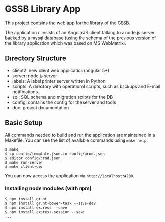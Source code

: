 # GSSB Library App

This project contains the web app for the library of the GSSB.

The application consists of an AngularJS client talking to a node.js server
backed by a mysql database (using the schema of the previous version of the
library application which was based on MS WebMatrix).


## Directory Structure

- client2: new client web application (angular 5+)
- server: node.js server
- labels: A label printer server written in Python
- scripts: A directory with operational scripts, such as backups and E-mail
  notifications.
- sql: SQL schema and migration scripts for the DB
- config: contains the config for the server and tools
- doc: project documentation


## Basic Setup

All commands needed to build and run the application are maintained in a
Makefile. You can see the list of available commands using `make help`.

```
$ make
$ cp config/template.json.in config/prod.json
$ editor config/prod.json
$ make run-server
$ make client-dev
```

You can now access the application via `http://localhost:4200`.


### Installing node modules (with npm)

```
$ npm install grunt
$ npm install grunt-bower-task --save-dev
$ npm install express --save
$ npm install express-session --save
...
```
